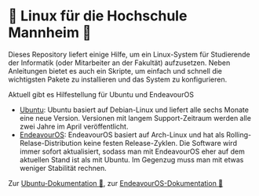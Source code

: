 # 🐧 Linux für die Hochschule Mannheim 🐧

Dieses Repository liefert einige Hilfe, um ein Linux-System für Studierende der Informatik (oder Mitarbeiter an der Fakultät) aufzusetzen. Neben Anleitungen bietet es auch ein Skripte, um einfach und schnell die wichtigsten Pakete zu installieren und das System zu konfigurieren.

Aktuell gibt es Hilfestellung für Ubuntu und EndeavourOS

  * [Ubuntu](ubuntu/doc/readme.md): Ubuntu basiert auf Debian-Linux und liefert alle sechs Monate eine neue Version. Versionen mit langem Support-Zeitraum werden alle zwei Jahre im April veröffentlicht.
  * [EndeavourOS](endeavour/doc/readme.md): EndeavourOS basiert auf Arch-Linux und hat als Rolling-Relase-Distribution keine festen Release-Zyklen. Die Software wird immer sofort aktualisiert, sodass man mit EndeavourOS eher auf dem aktuellen Stand ist als mit Ubuntu. Im Gegenzug muss man mit etwas weniger Stabilität rechnen.

Zur [Ubuntu-Dokumentation 📖](ubuntu/doc/readme.md), zur [EndeavourOS-Dokumentation 📖](endeavour/doc/readme.md)
